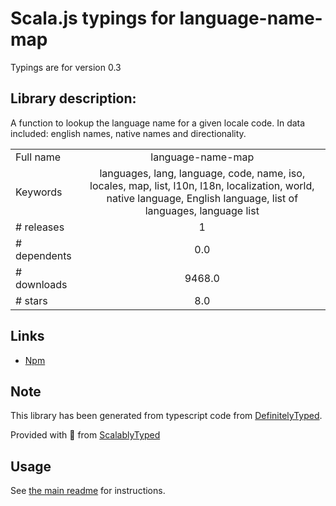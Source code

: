 
# Scala.js typings for language-name-map

Typings are for version 0.3

## Library description:
A function to lookup the language name for a given locale code. In data included: english names, native names and directionality.

|                    |                 |
| ------------------ | :-------------: |
| Full name          | language-name-map |
| Keywords           | languages, lang, language, code, name, iso, locales, map, list, l10n, l18n, localization, world, native language, English language, list of languages, language list |
| # releases         | 1 |
| # dependents       | 0.0 |
| # downloads        | 9468.0 |
| # stars            | 8.0 |

## Links
- [Npm](https://www.npmjs.com/package/language-name-map)
    


## Note
This library has been generated from typescript code from [DefinitelyTyped](https://definitelytyped.org).

Provided with :purple_heart: from [ScalablyTyped](https://github.com/oyvindberg/ScalablyTyped)

## Usage
See [the main readme](../../readme.md) for instructions.


